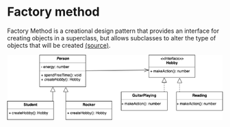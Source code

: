 # Factory method
Factory Method is a creational design pattern that provides an interface for creating objects in a superclass, but allows subclasses to alter the type of objects that will be created [(source)](https://refactoring.guru/en/design-patterns/factory-method).

![UML](./factoryMethodUML.png)
